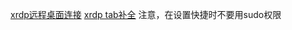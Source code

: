 [xrdp远程桌面连接](https://www.jianshu.com/p/9dbe0176426f)
[xrdp tab补全](https://blog.csdn.net/ybw123w/article/details/89162156)
注意，在设置快捷时不要用sudo权限
